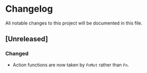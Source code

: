 # Changelog
All notable changes to this project will be documented in this file.

## [Unreleased]

### Changed
- Action functions are now taken by `FnMut` rather than `Fn`.